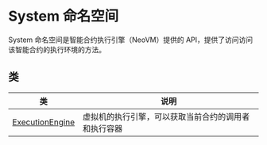 # System 命名空间

System 命名空间是智能合约执行引擎（NeoVM）提供的 API，提供了访问访问该智能合约的执行环境的方法。

## 类

| 类                                           | 说明                                                 |
| -------------------------------------------- | ---------------------------------------------------- |
| [ExecutionEngine](System/ExecutionEngine.md) | 虚拟机的执行引擎，可以获取当前合约的调用者和执行容器 |


